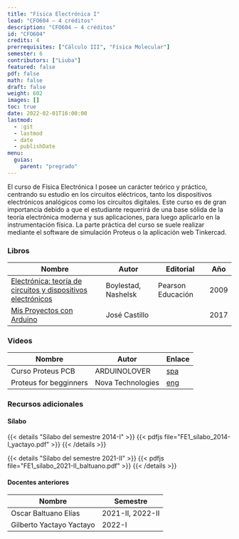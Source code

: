 ```yaml
---
title: "Física Electrónica I"
lead: "CFO604 — 4 créditos"
description: "CFO604 — 4 créditos"
id: "CFO604"
credits: 4
prerrequisites: ["Cálculo III", "Física Molecular"]
semester: 6
contributors: ["Liuba"]
featured: false
pdf: false
math: false
draft: false
weight: 602
images: []
toc: true
date: 2022-02-01T16:00:00
lastmod:
  - :git
  - lastmod
  - date
  - publishDate
menu:
  guias:
    parent: "pregrado"
---
```


El curso de Física Electrónica I posee un carácter teórico y práctico, centrando  su estudio en los circuitos eléctricos, tanto los dispositivos electrónicos analógicos como los circuitos digitales. Este curso es de gran importancia debido a que el estudiante requerirá de una base sólida de la teoría electrónica moderna y sus aplicaciones, para luego aplicarlo en la instrumentación física. La parte práctica del curso se suele realizar mediante el software de simulación Proteus o la aplicación web Tinkercad.

### Libros

|Nombre|Autor|Editorial|Año|
|------|-----|---------|---|
| [Electrónica: teoría de circuitos y dispositivos electrónicos](https://drive.google.com/file/d/1hnFPXYlH_8y7i35I6cefpydVvMz-0UFq/view?usp=sharing) | Boylestad, Nashelsk | Pearson Educación | 2009|
| [Mis Proyectos con Arduino](https://drive.google.com/file/d/1Gjx9EOu9Z4PkKacLYfaR71l2hdUp0hJ-/view) | José Castillo | | 2017 |

### Videos

|Nombre|Autor|Enlace|
|------|-----|------|
| Curso Proteus PCB |ARDUINOLOVER | [spa](https://www.youtube.com/playlist?list=PL6Y9w9klwszGPDYZA0u0T3SBx86datIY4)
| Proteus for begginners | Nova Technologies |[eng](https://www.youtube.com/playlist?list=PLHD-Q7DS0lI1pOAEhqOgwJvIWe8qQNAd8)|

### Recursos adicionales

#### Sílabo

{{< details "Sílabo del semestre 2014-I" >}}
{{< pdfjs file="FE1_sílabo_2014-I_yactayo.pdf" >}}
{{< /details >}}

{{< details "Sílabo del semestre 2021-II" >}}
{{< pdfjs file="FE1_sílabo_2021-II_baltuano.pdf" >}}
{{< /details >}}

#### Docentes anteriores

| Nombre | Semestre |
| ------ | -------- |
| Oscar Baltuano Elías | 2021-II, 2022-II |
| Gilberto Yactayo Yactayo | 2022-I |
